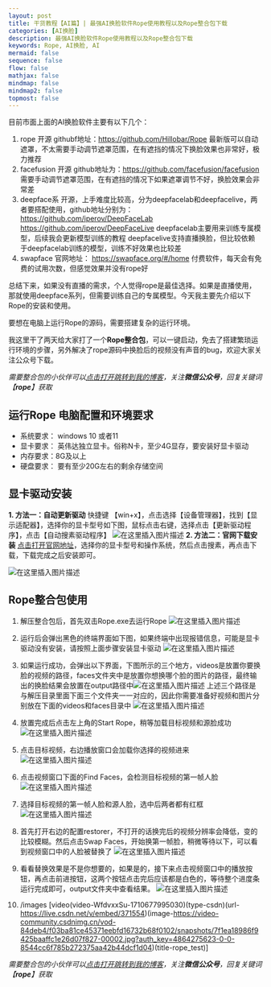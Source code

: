 ```yaml
---
layout: post
title: 干货教程【AI篇】| 最强AI换脸软件Rope使用教程以及Rope整合包下载
categories: [AI换脸]
description: 最强AI换脸软件Rope使用教程以及Rope整合包下载
keywords: Rope, AI换脸, AI
mermaid: false
sequence: false
flow: false
mathjax: false
mindmap: false
mindmap2: false
topmost: false
---
```


目前市面上面的AI换脸软件主要有以下几个：

1. rope
 开源 githubf地址：<https://github.com/Hillobar/Rope>
 最新版可以自动遮罩，不太需要手动调节遮罩范围，在有遮挡的情况下换脸效果也非常好，极力推荐
2. facefusion
 开源 github地址为：<https://github.com/facefusion/facefusion>
 需要手动调节遮罩范围，在有遮挡的情况下如果遮罩调节不好，换脸效果会非常差
3. deepface系
  开源，上手难度比较高，分为deepfacelab和deepfacelive，两者要搭配使用，github地址分别为：
  <https://github.com/iperov/DeepFaceLab>
  <https://github.com/iperov/DeepFaceLive>
  deepfacelab主要用来训练专属模型，后续我会更新模型训练的教程
  deepfacelive支持直播换脸，但比较依赖于deepfacelab训练的模型，训练不好效果也比较差
4. swapface
 官网地址： <https://swapface.org/#/home>
 付费软件，每天会有免费的试用次数，但感觉效果并没有rope好

总结下来，如果没有直播的需求，个人觉得rope是最佳选择。如果是直播使用，那就使用deepface系列，但需要训练自己的专属模型。今天我主要先介绍以下Rope的安装和使用。

要想在电脑上运行Rope的源码，需要搭建复杂的运行环境。

我这里干了两天给大家打了一个**Rope整合包**，可以一键启动，免去了搭建繁琐运行环境的步骤，另外解决了rope源码中换脸后的视频没有声音的bug，欢迎大家关注公众号下载。

*需要整合包的小伙伴可以[点击打开跳转到我的博客](https://koalai.org/about/)，关注**微信公众号**，回复关键词【**rope**】获取*

## 运行Rope 电脑配置和环境要求

* 系统要求： windows 10 或者11
* 显卡要求： 英伟达独立显卡。俗称N卡，至少4G显存，要安装好显卡驱动
* 内存要求：8G及以上
* 硬盘要求： 要有至少20G左右的剩余存储空间

## 显卡驱动安装

**1. 方法一：自动更新驱动**
快捷键 【win+x】，点击选择【设备管理器】，找到【显示适配器】，选择你的显卡型号如下图，鼠标点击右键，选择点击【更新驱动程序】，点击【自动搜素驱动程序】
![在这里插入图片描述](/images/2024-03-16-rope-use/lu8lgv9404.png)
**2. 方法二：官网下载安装**
 [点击打开官网地址](https://www.nvidia.com/Download/index.aspx?lang=cn)，选择你的显卡型号和操作系统，然后点击搜素，再点击下载，下载完成之后安装即可。

![在这里插入图片描述](/images/2024-03-16-rope-use/lu8lgwvy69.png)

## Rope整合包使用

1. 解压整合包后，首先双击Rope.exe去运行Rope
![在这里插入图片描述](/images/2024-03-16-rope-use/lu8lgygp09.png)
2. 运行后会弹出黑色的终端界面如下图，如果终端中出现报错信息，可能是显卡驱动没有安装，请按照上面步骤安装显卡驱动
![在这里插入图片描述](/images/2024-03-16-rope-use/lu8lh01u81.png)
3. 如果运行成功，会弹出以下界面，下图所示的三个地方，videos是放置你要换脸的视频的路径，faces文件夹中是放置你想换哪个脸的图片的路径，最终输出的换脸结果会放置在output路径中![在这里插入图片描述](/images/2024-03-16-rope-use/lu8lh1mq08.png)
上述三个路径是与解压目录里面下面三个文件夹一一对应的，因此你需要准备好视频和图片分别放在下面的videos和faces目录中
![在这里插入图片描述](/images/2024-03-16-rope-use/lu8lh38t15.png)
4. 放置完成后点击左上角的Start Rope，稍等加载目标视频和源脸成功
![在这里插入图片描述](/images/2024-03-16-rope-use/lu8lh4ti40.png)
5. 点击目标视频，右边播放窗口会加载你选择的视频进来
![在这里插入图片描述](/images/2024-03-16-rope-use/lu8lh6fd65.png)
6. 点击视频窗口下面的Find Faces，会检测目标视频的第一帧人脸
![在这里插入图片描述](/images/2024-03-16-rope-use/lu8lh80u21.png)
7. 选择目标视频的第一帧人脸和源人脸，选中后两者都有红框
![在这里插入图片描述](/images/2024-03-16-rope-use/lu8lh9m643.png)

8. 首先打开右边的配置restorer，不打开的话换完后的视频分辨率会降低，变的比较模糊。然后点击Swap Faces，开始换第一帧脸，稍微等待以下，可以看到视频窗口中的人脸被替换了
![在这里插入图片描述](/images/2024-03-16-rope-use/lu8lhb7u00.png)
9. 看看替换效果是不是你想要的，如果是的，接下来点击视频窗口中的播放按钮，再点击前进按钮，这两个按钮点击完后应该都是白色的，等待整个进度条运行完成即可，output文件夹中查看结果。
![在这里插入图片描述](/images/2024-03-16-rope-use/lu8lhctc23.png)

10. /images
[video(video-WfdvxxSu-1710677995030)(type-csdn)(url-https://live.csdn.net/v/embed/371554)(image-https://video-community.csdnimg.cn/vod-84deb4/f03ba81ce45371eebfd16732b68f0102/snapshots/7f1ea18986f9425baaffc1e26d07f827-00002.jpg?auth_key=4864275623-0-0-8544cc6f785b272375aa42b44dcf1d04)(title-rope_test)]

*需要整合包的小伙伴可以[点击打开跳转到我的博客](https://koalai.org/about/)，关注**微信公众号**，回复关键词【**rope**】获取*
